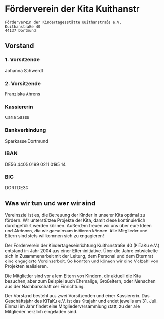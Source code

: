 # Förderverein der Kita Kuithanstr
    Förderverein der Kindertagesstätte Kuithanstraße e.V.
    Kuithanstraße 40
    44137 Dortmund

## Vorstand
### 1. Vorsitzende
Johanna Schwerdt
### 2. Vorsitzende
Franziska Ahrens
### Kassiererin
Carla Sasse

### Bankverbindung
Sparkasse Dortmund
### IBAN 
DE56 4405 0199 0211 0195 14
### BIC 
DORTDE33

## Was wir tun und wer wir sind
Vereinsziel ist es, die Betreuung der Kinder in unserer Kita optimal zu fördern. Wir unterstützen Projekte der Kita, damit diese kontinuierlich durchgeführt werden können. Außerdem freuen wir uns über eure Ideen und Aktionen, die wir gemeinsam initiieren können. Alle Mitglieder und Eltern sind stets willkommen sich zu engagieren!

Der Förderverein der Kindertageseinrichtung Kuithanstraße 40 (KiTaKu e.V.) entstand im Jahr 2004 aus einer Elterninitiative. Über die Jahre entwickelte sich in Zusammenarbeit mit der Leitung, dem Personal und dem Elternrat eine engagierte Vereinsarbeit. So konnten und können wir eine Vielzahl von Projekten realisieren.

Die Mitglieder sind vor allem Eltern von Kindern, die aktuell die Kita besuchen, aber zum Beispiel auch Ehemalige, Großeltern, oder Menschen aus der Nachbarschaft der Einrichtung.

Der Vorstand besteht aus zwei Vorsitzenden und einer Kassiererin. Das Geschäftsjahr des KiTaKu e.V. ist das Kitajahr und endet jeweils am 31. Juli. Einmal im Jahr findet eine Mitgliederversammlung statt, zu der alle Mitglieder herzlich eingeladen sind.